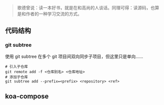 > 歌德曾说：读一本好书，就是在和高尚的人谈话。同理可得：读源码，也算是和作者的一种学习交流的方式。

## 代码结构

### git subtree

使用 git subtree 在多个 git 项目间双向同步子项目，但这里只是单向……

```shell
# 引入子仓库
git remote add -f <仓库别名> <仓库地址>
# 添加子仓库
git subtree add --prefix=<prefix> <repository> <ref>
```

## koa-compose
